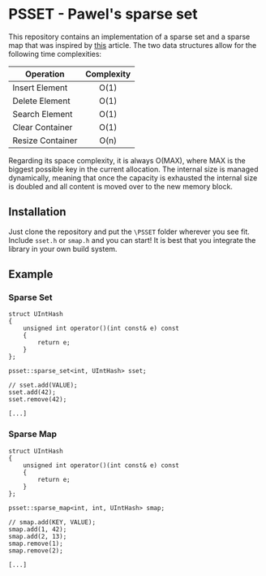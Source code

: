 # PSSET - Pawel's sparse set

This repository contains an implementation of a sparse set
and a sparse map that was inspired by
[this](https://programmingpraxis.com/2012/03/09/sparse-sets/)
article. The two data structures allow for the following
time complexities:

| Operation   |      Complexity      |
|----------|:-------------:|
| Insert Element |  O(1) |
| Delete Element |    O(1)   |
| Search Element | O(1) |
| Clear Container | O(1) |
| Resize Container | O(n) |

Regarding its space complexity, it is always O(MAX), where
MAX is the biggest possible key in the current allocation.
The internal size is managed dynamically, meaning that once
the capacity is exhausted the internal size is doubled and
all content is moved over to the new memory block.

## Installation
Just clone the repository and put the `\PSSET` folder wherever
you see fit. Include `sset.h` or `smap.h` and you can start!
It is best that you integrate the library in your own build
system.

## Example
### Sparse Set
```
struct UIntHash
{
    unsigned int operator()(int const& e) const
    {
        return e;
    }
};

psset::sparse_set<int, UIntHash> sset;

// sset.add(VALUE);
sset.add(42);
sset.remove(42);

[...]
```

### Sparse Map
```
struct UIntHash
{
    unsigned int operator()(int const& e) const
    {
        return e;
    }
};

psset::sparse_map<int, int, UIntHash> smap;

// smap.add(KEY, VALUE);
smap.add(1, 42);
smap.add(2, 13);
smap.remove(1);
smap.remove(2);

[...]
```
